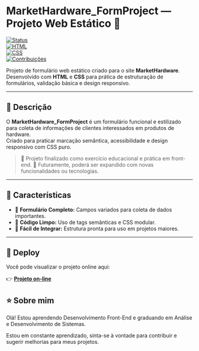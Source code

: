 # MarketHardware_FormProject — Projeto Web Estático 🛒

[![Status](https://img.shields.io/badge/status-conclu%C3%ADdo-brightgreen)](https://github.com/Myoui-sys/MarketHardware_FormProject)  
[![HTML](https://img.shields.io/badge/HTML-5-orange?logo=html5)](https://developer.mozilla.org/en-US/docs/Web/HTML)  
[![CSS](https://img.shields.io/badge/CSS-3-blue?logo=css3)](https://developer.mozilla.org/en-US/docs/Web/CSS)  
[![Contribuições](https://img.shields.io/badge/contribui%C3%A7%C3%B5es-bem--vindas-brightgreen)](https://github.com/Myoui-sys/MarketHardware_FormProject/issues)  

Projeto de formulário web estático criado para o site **MarketHardware**. Desenvolvido com **HTML** e **CSS** para prática de estruturação de formulários, validação básica e design responsivo.

---

## 🧾 Descrição

O **MarketHardware_FormProject** é um formulário funcional e estilizado para coleta de informações de clientes interessados em produtos de hardware.  
Criado para praticar marcação semântica, acessibilidade e design responsivo com CSS puro.

> 📌 Projeto finalizado como exercício educacional e prática em front-end.
> 🔄 Futuramente, poderá ser expandido com novas funcionalidades ou tecnologias.
---

## 🌟 Características

- 📝 **Formulário Completo:** Campos variados para coleta de dados importantes.  
- 🧼 **Código Limpo:** Uso de tags semânticas e CSS modular.  
- 🔧 **Fácil de Integrar:** Estrutura pronta para uso em projetos maiores.

---

## 🚀 Deploy

Você pode visualizar o projeto online aqui:

👉 **[Projeto on-line](https://myoui-sys.github.io/MarketHardware_FormProject/)**

## ⭐ Sobre mim
Olá! Estou aprendendo Desenvolvimento Front-End e graduando em Análise e Desenvolvimento de Sistemas.

Estou em constante aprendizado, sinta-se à vontade para contribuir e sugerir melhorias para meus projetos.
